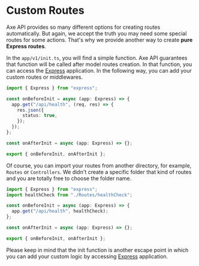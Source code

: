 # Custom Routes

Axe API provides so many different options for creating routes automatically. But again, we accept the truth you may need some special routes for some actions. That's why we provide another way to create **pure Express routes**.

In the `app/v1/init.ts`, you will find a simple function. Axe API guarantees that function will be called after model routes creation. In that function, you can access the <a href="https://expressjs.com/en/starter/hello-world.html" target="_blank" rel="noreferrer">Express</a> application. In the following way, you can add your custom routes or middlewares.

```ts
import { Express } from "express";

const onBeforeInit = async (app: Express) => {
  app.get("/api/health", (req, res) => {
    res.json({
      status: true,
    });
  });
};

const onAfterInit = async (app: Express) => {};

export { onBeforeInit, onAfterInit };
```

Of course, you can import your routes from another directory, for example, `Routes` or `Controllers`. We didn't create a specific folder that kind of routes and you are totally free to choose the folder name.

```ts
import { Express } from "express";
import healthCheck from "./Routes/healthCheck";

const onBeforeInit = async (app: Express) => {
  app.get("/api/health", healthCheck);
};

const onAfterInit = async (app: Express) => {};

export { onBeforeInit, onAfterInit };
```

Please keep in mind that the init function is another escape point in which you can add your custom logic by accessing <a href="https://expressjs.com/" target="_blank" rel="noreferrer">Express</a> application.
